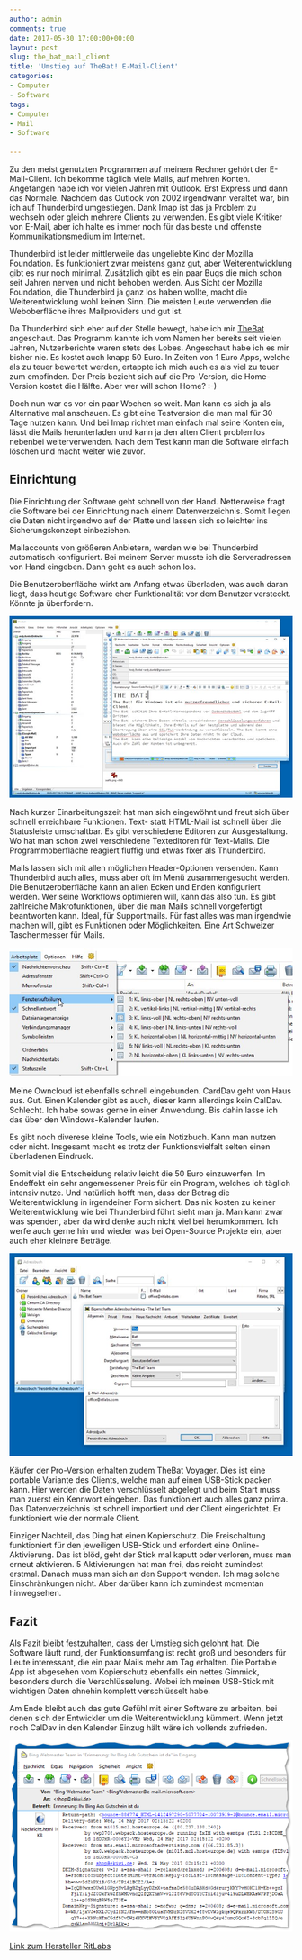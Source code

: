 ```yaml
---
author: admin
comments: true
date: 2017-05-30 17:00:00+00:00
layout: post
slug: the_bat_mail_client
title: 'Umstieg auf TheBat! E-Mail-Client'
categories:
- Computer
- Software
tags:
- Computer
- Mail
- Software

---
```


Zu den meist genutzten Programmen auf meinem Rechner gehört der E-Mail-Client. Ich bekomme täglich viele Mails, auf mehren Konten. Angefangen habe ich vor vielen Jahren mit Outlook. Erst Express und dann das Normale. Nachdem das Outlook von 2002 irgendwann veraltet war, bin ich auf Thunderbird umgestiegen. Dank Imap ist das ja Problem zu wechseln oder gleich mehrere Clients zu verwenden. Es gibt viele Kritiker von E-Mail, aber ich halte es immer noch für das beste und offenste Kommunikationsmedium im Internet.

Thunderbird ist leider mittlerweile das ungeliebte Kind der Mozilla Foundation. Es funktioniert zwar meistens ganz gut, aber Weiterentwicklung gibt es nur noch minimal. Zusätzlich gibt es ein paar Bugs die mich schon seit Jahren nerven und nicht behoben werden. Aus Sicht der Mozilla Foundation, die Thunderbird ja ganz los haben wollte, macht die Weiterentwicklung wohl keinen Sinn. Die meisten Leute verwenden die Weboberfläche ihres Mailproviders und gut ist.

Da Thunderbird sich eher auf der Stelle bewegt, habe ich mir [TheBat](https://www.ritlabs.com/de/products/thebat/) angeschaut. Das Programm kannte ich vom Namen her bereits seit vielen Jahren, Nutzerberichte waren stets des Lobes. Angeschaut habe ich es mir bisher nie. Es kostet auch knapp 50 Euro. In Zeiten von 1 Euro Apps, welche als zu teuer bewertet werden, ertappte ich mich auch es als viel zu teuer zum empfinden. Der Preis bezieht sich auf die Pro-Version, die Home-Version kostet die Hälfte. Aber wer will schon Home? :-)

Doch nun war es vor ein paar Wochen so weit. Man kann es sich ja als Alternative mal anschauen. Es gibt eine Testversion die man mal für 30 Tage nutzen kann. Und bei Imap richtet man einfach mal seine Konten ein, lässt die Mails herunterladen und kann ja den alten Client problemlos nebenbei weiterverwenden. Nach dem Test kann man die Software einfach löschen und macht weiter wie zuvor.

## Einrichtung

Die Einrichtung der Software geht schnell von der Hand. Netterweise fragt die Software bei der Einrichtung nach einem Datenverzeichnis. Somit liegen die Daten nicht irgendwo auf der Platte und lassen sich so leichter ins Sicherungskonzept einbeziehen. 

Mailaccounts von größeren Anbietern, werden wie bei Thunderbird automatisch konfiguriert. Bei meinem Server musste ich die Serveradressen von Hand eingeben. Dann geht es auch schon los.

Die Benutzeroberfläche wirkt am Anfang etwas überladen, was auch daran liegt, dass heutige Software eher Funktionalität vor dem Benutzer versteckt. Könnte ja überfordern.

![](/assets/uploads/2017/5/thebat1.jpg)

Nach kurzer Einarbeitungszeit hat man sich eingewöhnt und freut sich über schnell erreichbare Funktionen. Text- statt HTML-Mail ist schnell über die Statusleiste umschaltbar. Es gibt verschiedene Editoren zur Ausgestaltung. Wo hat man schon zwei verschiedene Texteditoren für Text-Mails. Die Programmoberfläche reagiert fluffig und etwas fixer als Thunderbird.

Mails lassen sich mit allen möglichen Header-Optionen versenden. Kann Thunderbird auch alles, muss aber oft im Menü zusammengesucht werden. Die Benutzeroberfläche kann an allen Ecken und Enden konfiguriert werden. Wer seine Workflows optimieren will, kann das also tun. Es gibt zahlreiche Makrofunktionen, über die man Mails schnell vorgefertigt beantworten kann. Ideal, für Supportmails. Für fast alles was man irgendwie machen will, gibt es Funktionen oder Möglichkeiten. Eine Art Schweizer Taschenmesser für Mails.

![](/assets/uploads/2017/5/thebat2.jpg)

Meine Owncloud ist ebenfalls schnell eingebunden. CardDav geht von Haus aus. Gut. Einen Kalender gibt es auch, dieser kann allerdings kein CalDav. Schlecht. Ich habe sowas gerne in einer Anwendung. Bis dahin lasse ich das über den Windows-Kalender laufen.

Es gibt noch diverese kleine Tools, wie ein Notizbuch. Kann man nutzen oder nicht. Insgesamt macht es trotz der Funktionsvielfalt selten einen überladenen Eindruck.

Somit viel die Entscheidung relativ leicht die 50 Euro einzuwerfen. Im Endeffekt ein sehr angemessener Preis für ein Program, welches ich täglich intensiv nutze. Und natürlich hofft man, dass der Betrag die Weiterentwicklung in irgendeiner Form sichert. Das nix kosten zu keiner Weiterentwicklung wie bei Thunderbird führt sieht man ja. Man kann zwar was spenden, aber da wird denke auch nicht viel bei herumkommen. Ich werfe auch gerne hin und wieder was bei Open-Source Projekte ein, aber auch eher kleinere Beträge.

![](/assets/uploads/2017/5/thebat3.jpg)

Käufer der Pro-Version erhalten zudem TheBat Voyager. Dies ist eine portable Variante des Clients, welche man auf einen USB-Stick packen kann. Hier werden die Daten verschlüsselt abgelegt und beim Start muss man zuerst ein Kennwort eingeben. Das funktioniert auch alles ganz prima. Das Datenverzeichnis ist schnell importiert und der Client eingerichtet. Er funktioniert wie der normale Client. 

Einziger Nachteil, das Ding hat einen Kopierschutz. Die Freischaltung funktioniert für den jeweiligen USB-Stick und erfordert eine Online-Aktivierung. Das ist blöd, geht der Stick mal kaputt oder verloren, muss man erneut aktivieren. 5 Aktivierungen hat man frei, das reicht zumindest erstmal. Danach muss man sich an den Support wenden. Ich mag solche Einschränkungen nicht. Aber darüber kann ich zumindest momentan hinwegsehen.

## Fazit

Als Fazit bleibt festzuhalten, dass der Umstieg sich gelohnt hat. Die Software läuft rund, der Funktionsumfang ist recht groß und besonders für Leute interessant, die ein paar Mails mehr am Tag erhalten. Die Portable App ist abgesehen vom Kopierschutz ebenfalls ein nettes Gimmick, besonders durch die Verschlüsselung. Wobei ich meinen USB-Stick mit wichtigen Daten ohnehin komplett verschlüsselt habe. 

Am Ende bleibt auch das gute Gefühl mit einer Software zu arbeiten, bei denen sich der Entwickler um die Weiterentwicklung kümmert. Wenn jetzt noch CalDav in den Kalender Einzug hält wäre ich vollends zufrieden.

![](/assets/uploads/2017/5/thebat4.png)

[Link zum Hersteller RitLabs](https://www.ritlabs.com/de/products/thebat/)